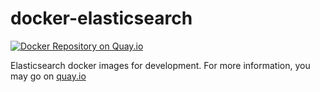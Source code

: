 docker-elasticsearch
====================
[![Docker Repository on Quay.io](https://quay.io/repository/viadeo/docker-elasticsearch/status?token=e3fed6c3-727d-413f-85f6-d24243a3abb2 "Docker Repository on Quay.io")](https://quay.io/repository/viadeo/docker-elasticsearch)

Elasticsearch docker images for development. For more information, you may go on [quay.io](https://quay.io/repository/viadeo)
